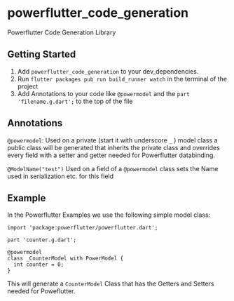 # powerflutter_code_generation

Powerflutter Code Generation Library

## Getting Started

1. Add `powerflutter_code_generation` to your dev_dependencies.
2. Run `flutter packages pub run build_runner watch` in the terminal of the project
3. Add Annotations to your code like `@powermodel` and the `part 'filename.g.dart';` to the top of the file

## Annotations 

`@powermodel`: Used on a private (start it with underscore `_` ) model class a public class will be generated that inherits the private class and overrides every field with a setter and getter needed for Powerflutter databinding.

`@ModelName("test")` Used on a field of a `@powermodel` class sets the Name used in serialization etc. for this field

## Example

In the Powerflutter Examples we use the following simple model class:

```
import 'package:powerflutter/powerflutter.dart';

part 'counter.g.dart';

@powermodel
class _CounterModel with PowerModel {
  int counter = 0;
}
```

This will generate a `CounterModel` Class that has the Getters and Setters needed for Poweflutter. 